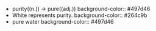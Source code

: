 - purity((n.)) -> pure((adj.))
  background-color:: #497d46
- White represents purity.
  background-color:: #264c9b
- pure water
  background-color:: #497d46